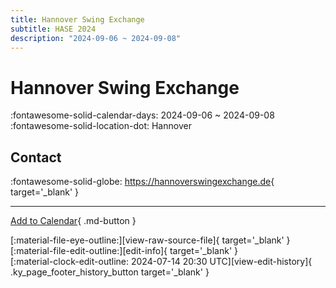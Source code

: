 ```yaml
---
title: Hannover Swing Exchange
subtitle: HASE 2024
description: "2024-09-06 ~ 2024-09-08"
---
```


# Hannover Swing Exchange 

:fontawesome-solid-calendar-days: 2024-09-06 ~ 2024-09-08  
:fontawesome-solid-location-dot: Hannover  

## Contact

:fontawesome-solid-globe: <https://hannoverswingexchange.de>{ target='_blank' }  

---

[Add to Calendar](https://swing.news/ics/en/2024/de/hannover-swing-exchange-2024.ics){ .md-button }

<div class="ky_page_footer" markdown>
<div class="ky_page_footer_trailing" markdown="span">
[:material-file-eye-outline:][view-raw-source-file]{ target='_blank' }
[:material-file-edit-outline:][edit-info]{ target='_blank' }
</div>
<div class="ky_page_footer_leading" markdown="span">
[:material-clock-edit-outline: 2024-07-14 20:30 UTC][view-edit-history]{ .ky_page_footer_history_button target='_blank' }
</div>
</div>

[view-raw-source-file]: https://github.com/swingdance/events/blob/main/2024/de/hannover-swing-exchange-2024.json "View Raw Source File"
[edit-info]: https://github.com/swingdance/events/issues/new?assignees=&labels=update+event&projects=&template=03-update_entity.yml&title=%5B2024%2Fde%5D%20Hannover%20Swing%20Exchange&region=de&year=2024&id=hannover-swing-exchange-2024&name=Hannover%20Swing%20Exchange&org_id= "Edit Info"

[view-edit-history]: https://github.com/swingdance/events/commits/main/2024/de/hannover-swing-exchange-2024.json "View Edit History"
